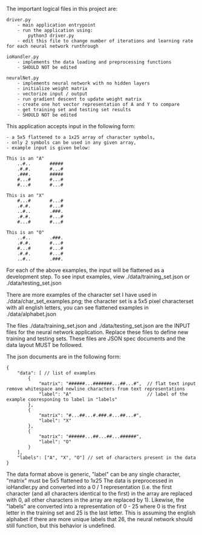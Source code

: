 The important logical files in this project are:

	driver.py
		- main application entrypoint
		- run the application using:
			python3 driver.py
		- edit this file to change number of iterations and learning rate for each neural network runthrough

	ioHandler.py
		- implements the data loading and preprocessing functions
		- SHOULD NOT be edited

	neuralNet.py
		- implements neural network with no hidden layers
		- initialize weight matrix
		- vectorize input / output
		- run gradient descent to update weight matrix
		- create one hot vector representation of A and Y to compare
		- get training set and testing set results
		- SHOULD NOT be edited

This application accepts input in the following form:

	- a 5x5 flattened to a 1x25 array of character symbols,
	- only 2 symbols can be used in any given array,
	- example input is given below:

	This is an "A"
		..#..		#####
		.#.#.		#...#
		.###.		#####
		#...#		#...#
		#...#		#...#

	This is an "X"
		#...#		#...#
		.#.#.		#...#
		..#..		.###.
		.#.#.		#...#
		#...#		#...#

	This is an "O"
		..#..		.###.
		.#.#.		#...#
		#...#		#...#
		.#.#.		#...#
		..#..		.###.

For each of the above examples, the input will be flattened as a development step. To see input examples, view ./data/training_set.json or ./data/testing_set.json

There are more examples of the character set I have used in ./data/char_set_examples.png; the character set is a 5x5 pixel characterset with all english letters, you can see flattened examples in ./data/alphabet.json

The files ./data/training_set.json and ./data/testing_set.json are the INPUT files for the neural network application. Replace these files to define new training and testing sets. These files are JSON spec documents and the data layout MUST be followed.

The json documents are in the following form:

	{
		"data": [ // list of examples
			{
				"matrix": "######...#######...##...#", 	// flat text input remove whitespace and newline characters from text representations
				"label": "A"							// label of the example cooresponing to label in "labels"
			},
			{
				"matrix": "#...##...#.###.#...##...#",
				"label": "X"
			},
			{
				"matrix": "######...##...##...######",
				"label": "O"
			}
		],
		"labels": ["A", "X", "O"] // set of characters present in the data
	}

The data format above is generic, "label" can be any single character, "matrix" must be 5x5 flattened to 1x25
The data is preprocessed in ioHandler.py and converted into a 0 / 1 representation (i.e. the first character (and all characters identical to the first) in the array are replaced with 0, all other characters in the array are replaced by 1). Likewise, the "labels" are converted into a representation of 0 - 25 where 0 is the first letter in the training set and 25 is the last letter. This is assuming the english alphabet if there are more unique labels that 26, the neural network should still function, but this behavior is undefined.

